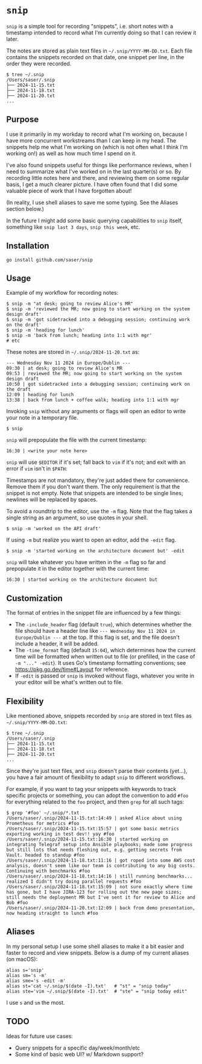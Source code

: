 # `snip`

`snip` is a simple tool for recording "snippets", i.e. short notes with a
timestamp intended to record what I'm currently doing so that I can review it later.

The notes are stored as plain text files in `~/.snip/YYYY-MM-DD.txt`. Each file
contains the snippets recorded on that date, one snippet per line, in the order
they were recorded.
```
$ tree ~/.snip
/Users/saser/.snip
├── 2024-11-15.txt
├── 2024-11-18.txt
├── 2024-11-20.txt
...
```

## Purpose

I use it primarily in my workday to record what I'm working on, because I have
more concurrent workstreams than I can keep in my head. The snippets help me
what I'm working on (which is not often what I think I'm working on!) as well as
how much time I spend on it.

I've also found snippets useful for things like performance reviews, when I need
to summarize what I've worked on in the last quarter(s) or so. By recording
little notes here and there, and reviewing them on some regular basis, I get a
much clearer picture. I have often found that I did some valuable piece of work
that I have forgotten about!

(In reality, I use shell aliases to save me some typing. See the Aliases section
below.)

In the future I might add some basic querying capabilities to `snip` itself,
something like `snip last 3 days`, `snip this week`, etc.

## Installation

```
go install github.com/saser/snip
```

## Usage

Example of my workflow for recording notes:
```
$ snip -m "at desk; going to review Alice's MR"
$ snip -m 'reviewed the MR; now going to start working on the system design draft'
$ snip -m 'got sidetracked into a debugging session; continuing work on the draft'
$ snip -m 'heading for lunch'
$ snip -m 'back from lunch; heading into 1:1 with mgr'
# etc
```
These notes are stored in `~/.snip/2024-11-20.txt` as:
```
--- Wednesday Nov 11 2024 in Europe/Dublin ---
09:30 | at desk; going to review Alice's MR
09:53 | reviewed the MR; now going to start working on the system design draft
10:50 | got sidetracked into a debugging session; continuing work on the draft
12:09 | heading for lunch
13:38 | back from lunch + coffee walk; heading into 1:1 with mgr
```

Invoking `snip` without any arguments or flags will open an editor to write your
note in a temporary file.
```
$ snip
```
`snip` will prepopulate the file with the current timestamp:
```
16:30 | <write your note here>
```
`snip` will use `$EDITOR` if it's set; fall back to `vim` if it's not; and
exit with an error if `vim` isn't in `$PATH`:

Timestamps are not mandatory, they're just added there for convenience. Remove
them if you don't want them. The only requirement is that the snippet is not
empty. Note that snippets are intended to be single lines; newlines will be
replaced by spaces.

To avoid a roundtrip to the editor, use the `-m` flag. Note that the flag takes
a single string as an argument, so use quotes in your shell.
```
$ snip -m 'worked on the API draft'
```

If using `-m` but realize you want to open an editor, add the `-edit` flag.
```
$ snip -m 'started working on the architecture document but' -edit
```
`snip` will take whatever you have written in the `-m` flag so far and
prepopulate it in the editor together with the current time:
```
16:30 | started working on the architecture document but
```

## Customization

The format of entries in the snippet file are influenced by a few things:
*   The `-include_header` flag (default `true`), which determines whether the file
    should have a header line like `--- Wednesday Nov 11 2024 in Europe/Dublin
    ---` at the top. If this flag is set, and the file doesn't include a header,
    it will be added.
*   The `-time_format` flag (default `15:04`), which determines how the current
    time will be formatted when written out to file (or prefilled, in the case
    of `-m "..." -edit`). It uses Go's timestamp formatting conventions; see
    https://pkg.go.dev/time#Layout for reference.
*   If `-edit` is passed or `snip` is invoked without flags, whatever you write
    in your editor will be what's written out to file.

## Flexibility

Like mentioned above, snippets recorded by `snip` are stored in text files as
`~/.snip/YYYY-MM-DD.txt`:
```
$ tree ~/.snip
/Users/saser/.snip
├── 2024-11-15.txt
├── 2024-11-18.txt
├── 2024-11-20.txt
...
```
Since they're just text files, and `snip` doesn't parse their contents (yet...),
you have a fair amount of flexibility to adapt `snip` to different workflows.

For example, if you want to tag your snippets
with keywords to track specific projects or something, you can adopt the
convention to add `#foo` for everything related to the `foo` project, and then
`grep` for all such tags:
```
$ grep '#foo' ~/.snip/*.txt
/Users/saser/.snip/2024-11-15.txt:14:49 | asked Alice about using Prometheus for metrics #foo
/Users/saser/.snip/2024-11-15.txt:15:57 | got some basic metrics exporting working in test dev!! yay #foo
/Users/saser/.snip/2024-11-15.txt:16:30 | started working on integrating Telegraf setup into Ansible playbooks; made some progress but still lots that needs fleshing out, e.g. getting secrets from Vault. headed to standup #foo
/Users/saser/.snip/2024-11-18.txt:11:16 | got roped into some AWS cost analysis, doesn't seem like our team is contributing to any big costs. Continuing with benchmarks #foo
/Users/saser/.snip/2024-11-18.txt:14:16 | still running benchmarks... realized I didn't try doing parallel requests #foo
/Users/saser/.snip/2024-11-18.txt:15:09 | not sure exactly where time has gone, but I have JIRA-123 for rolling out the new page sizes; still needs the deployment MR but I've sent it for review to Alice and Bob #foo
/Users/saser/.snip/2024-11-20.txt:12:09 | back from demo presentation, now heading straight to lunch #foo
```

## Aliases

In my personal setup I use some shell aliases to make it a bit easier and faster
to record and view snippets. Below is a dump of my current aliases (on macOS):
```shell
alias s='snip'
alias sm='s -m'
alias sme='s -edit -m'
alias st='cat ~/.snip/$(date -I).txt'   # "st" = "snip today"
alias ste='vim ~/.snip/$(date -I).txt'  # "ste" = "snip today edit"
```
I use `s` and `sm` the most.

## TODO

Ideas for future use cases:
-   Query snippets for a specific day/week/month/etc
-   Some kind of basic web UI? w/ Markdown support?

